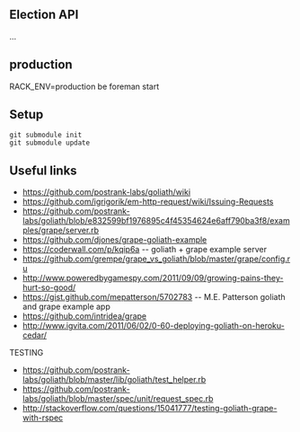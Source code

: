 ## Election API

...

## production

RACK_ENV=production be foreman start

## Setup

```
git submodule init
git submodule update
```

## Useful links

 * https://github.com/postrank-labs/goliath/wiki
 * https://github.com/igrigorik/em-http-request/wiki/Issuing-Requests
 * https://github.com/postrank-labs/goliath/blob/e832599bf1976895c4f45354624e6aff790ba3f8/examples/grape/server.rb
 * https://github.com/djones/grape-goliath-example
 * https://coderwall.com/p/kqip6a -- goliath + grape example server
 * https://github.com/grempe/grape_vs_goliath/blob/master/grape/config.ru
 * http://www.poweredbygamespy.com/2011/09/09/growing-pains-they-hurt-so-good/
 * https://gist.github.com/mepatterson/5702783 -- M.E. Patterson goliath and grape example app
 * https://github.com/intridea/grape
 * http://www.igvita.com/2011/06/02/0-60-deploying-goliath-on-heroku-cedar/

TESTING
 * https://github.com/postrank-labs/goliath/blob/master/lib/goliath/test_helper.rb
 * https://github.com/postrank-labs/goliath/blob/master/spec/unit/request_spec.rb
 * http://stackoverflow.com/questions/15041777/testing-goliath-grape-with-rspec




